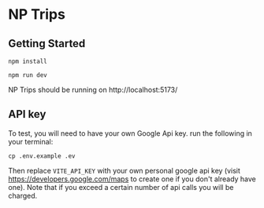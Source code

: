 # NP Trips

## Getting Started
`npm install`

`npm run dev`

NP Trips should be running on http://localhost:5173/

## API key
To test, you will need to have your own Google Api key. run the following in your terminal:

`cp .env.example .ev`

Then replace `VITE_API_KEY` with your own personal google api key (visit https://developers.google.com/maps to create one if you don't already have one). Note that if you exceed a certain number of api calls you will be charged.

